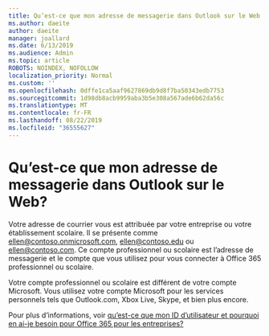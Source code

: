 ```yaml
---
title: Qu’est-ce que mon adresse de messagerie dans Outlook sur le Web
ms.author: daeite
author: daeite
manager: joallard
ms.date: 6/13/2019
ms.audience: Admin
ms.topic: article
ROBOTS: NOINDEX, NOFOLLOW
localization_priority: Normal
ms.custom: ''
ms.openlocfilehash: 0dffe1ca5aaf9627869db9d8f7ba50343edb7753
ms.sourcegitcommit: 1d98db8acb9959aba3b5e308a567ade6b62da56c
ms.translationtype: MT
ms.contentlocale: fr-FR
ms.lasthandoff: 08/22/2019
ms.locfileid: "36555627"
---
```

# <a name="what-is-my-email-address-in-outlook-on-the-web"></a>Qu’est-ce que mon adresse de messagerie dans Outlook sur le Web?

Votre adresse de courrier vous est attribuée par votre entreprise ou votre établissement scolaire. Il se présente comme ellen@contoso.onmicrosoft.com, ellen@contoso.edu ou ellen@contoso.com. Ce compte professionnel ou scolaire est l’adresse de messagerie et le compte que vous utilisez pour vous connecter à Office 365 professionnel ou scolaire.

Votre compte professionnel ou scolaire est différent de votre compte Microsoft. Vous utilisez votre compte Microsoft pour les services personnels tels que Outlook.com, Xbox Live, Skype, et bien plus encore.

Pour plus d’informations, voir [qu’est-ce que mon ID d’utilisateur et pourquoi en ai-je besoin pour Office 365 pour les entreprises?](https://support.office.com/article/37da662b-5da6-4b56-a091-2731b2ecc8b4)